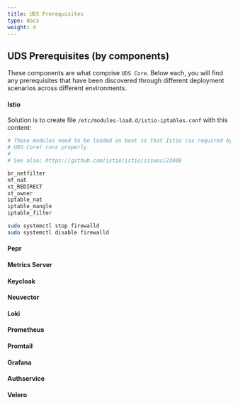 ```yaml
---
title: UDS Prerequisites
type: docs
weight: 4
---
```


## UDS Prerequisites (by components)

These components are what comprise `UDS Core`. Below each, you will find any prerequisites that have been discovered through different deployment scenarios across different environments.

#### Istio

Solution is to create file `/etc/modules-load.d/istio-iptables.conf` with this content:

```bash
# These modules need to be loaded on boot so that Istio (as required by
# UDS Core) runs properly.
#
# See also: https://github.com/istio/istio/issues/23009

br_netfilter
nf_nat
xt_REDIRECT
xt_owner
iptable_nat
iptable_mangle
iptable_filter
```

```bash
sudo systemctl stop firewalld
sudo systemctl disable firewalld
```

#### Pepr

#### Metrics Server

#### Keycloak

#### Neuvector

#### Loki

#### Prometheus

#### Promtail

#### Grafana

#### Authservice

#### Velero
